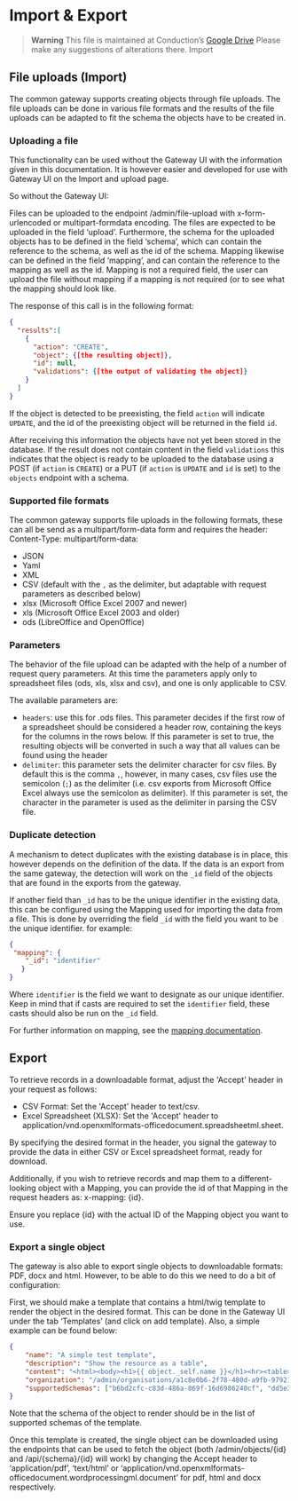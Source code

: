 # Import & Export


> **Warning**
> This file is maintained at Conduction’s [Google Drive](https://docs.google.com/document/d/1DNqCl6AXXrVXWzpaF3r55s56NVM0hOoHE2AL8EcyT5g/edit) Please make any suggestions of alterations there.
Import
## File uploads (Import)

The common gateway supports creating objects through file uploads. The file uploads can be done in various file formats and the results of the file uploads can be adapted to fit the schema the objects have to be created in.


### Uploading a file


This functionality can be used without the Gateway UI with the information given in this documentation. It is however easier and developed for use with Gateway UI on the Import and upload page.

So without the Gateway UI:

Files can be uploaded to the endpoint /admin/file-upload with x-form-urlencoded or multipart-formdata encoding. The files are expected to be uploaded in the field ‘upload’. Furthermore, the schema for the uploaded objects has to be defined in the field ‘schema’, which can contain the reference to the schema, as well as the id of the schema. Mapping likewise can be defined in the field ‘mapping’, and can contain the reference to the mapping as well as the id. Mapping is not a required field, the user can upload the file without mapping if a mapping is not required (or to see what the mapping should look like.

The response of this call is in the following format:
```json
{
  "results":[
    {
      "action": "CREATE",
      "object": {[the resulting object]},
      "id": null,
      "validations": {[the output of validating the object]}
    }
  ]
}
``` 
If the object is detected to be preexisting, the field `action` will indicate `UPDATE`, and the id of the preexisting object will be returned in the field `id`.

After receiving this information the objects have not yet been stored in the database. If the result does not contain content in the field `validations` this indicates that the object is ready to be uploaded to the database using a POST (if `action` is `CREATE`) or a PUT (if `action` is `UPDATE` and `id` is set) to the `objects` endpoint with a schema.

### Supported file formats
The common gateway supports file uploads in the following formats, these can all be send as a multipart/form-data form and requires the header: Content-Type: multipart/form-data:
- JSON
- Yaml
- XML
- CSV (default with the `,` as the delimiter, but adaptable with request parameters as described below)
- xlsx (Microsoft Office Excel 2007 and newer)
- xls (Microsoft Office Excel 2003 and older)
- ods (LibreOffice and OpenOffice)

### Parameters
The behavior of the file upload can be adapted with the help of a number of request query parameters.
At this time the parameters apply only to spreadsheet files (ods, xls, xlsx and csv), and one is only applicable to CSV.

The available parameters are:

- `headers`: use this for .ods files. This parameter decides if the first row of a spreadsheet should be considered a header row, containing the keys for the columns in the rows below. If this parameter is set to true, the resulting objects will be converted in such a way that all values can be found using the header
- `delimiter`: this parameter sets the delimiter character for csv files. By default this is the comma `,`, however, in many cases, csv files use the semicolon (`;`) as the delimiter (i.e. csv exports from Microsoft Office Excel always use the semicolon as delimiter). If this parameter is set, the character in the parameter is used as the delimiter in parsing the CSV file.

### Duplicate detection
A mechanism to detect duplicates with the existing database is in place, this however depends on the definition of the data. If the data is an export from the same gateway, the detection will work on the `_id` field of the objects that are found in the exports from the gateway.

If another field than `_id` has to be the unique identifier in the existing data, this can be configured using the Mapping used for importing the data from a file. This is done by overriding the field `_id` with the field you want to be the unique identifier. for example:

```json
{
 "mapping": {
    "_id": "identifier"
   }
}
```
Where `identifier` is the field we want to designate as our unique identifier. Keep in mind that if casts are required to set the `identifier` field, these casts should also be run on the `_id` field.

For further information on mapping, see the [mapping documentation](/docs/features/Mappings.md).

## Export
To retrieve records in a downloadable format, adjust the 'Accept' header in your request as follows:
- CSV Format: Set the 'Accept' header to text/csv.
- Excel Spreadsheet (XLSX): Set the 'Accept' header to application/vnd.openxmlformats-officedocument.spreadsheetml.sheet.

By specifying the desired format in the header, you signal the gateway to provide the data in either CSV or Excel spreadsheet format, ready for download.


Additionally, if you wish to retrieve records and map them to a different-looking object with a Mapping, you can provide the id of that Mapping in the request headers as: x-mapping: {id}.

Ensure you replace {id} with the actual ID of the Mapping object you want to use.

### Export a single object
The gateway is also able to export single objects to downloadable formats: PDF, docx and html. However, to be able to do this we need to do a bit of configuration:

First, we should make a template that contains a html/twig template to render the object in the desired format. This can be done in the Gateway UI under the tab ‘Templates’ (and click on add template). Also, a simple example can be found below:

```json
{
    "name": "A simple test template",
    "description": "Show the resource as a table",
    "content": "<html><body><h1>{{ object._self.name }}</h1><hr><table>{% for key,value in object %}<tr><th>{{ key }}</th><td>{% if value is iterable %}{% for subkey,subvalue in value %}{{ subkey }}: {%if subvalue is iterable %}array{%else%}{{subvalue}}{%endif%}<br>{% endfor %}{% else %}{{ value }}{% endif %}</td></tr>{% endfor %}</table></body></html>",
    "organization": "/admin/organisations/a1c8e0b6-2f78-480d-a9fb-9792142f4761",
    "supportedSchemas": ["b6bd2cfc-c83d-486a-869f-16d6986240cf", "dd5e3008-74aa-451f-82a6-c6edcbbbe69e"]
}
```
Note that the schema of the object to render should be in the list of supported schemas of the template.

Once this template is created, the single object can be downloaded using the endpoints that can be used to fetch the object (both /admin/objects/{id} and /api/{schema}/{id} will work) by changing the Accept header to ‘application/pdf’, ‘text/html’ or ‘application/vnd.openxmlformats-officedocument.wordprocessingml.document’ for pdf, html and docx respectively.

